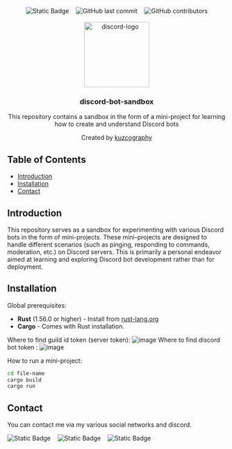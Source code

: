 <div align="center">
    <img alt="Static Badge" src="https://img.shields.io/badge/repository_type-personnal_sandbox-%23507c84?style=flat&logo=pinboard&labelColor=%234f5765&color=%236f61ef">
    &nbsp;&nbsp;
    <img alt="GitHub last commit" src="https://img.shields.io/github/last-commit/kuzcography/discord-bot?style=flat&logo=transmission&labelColor=%234f5765&color=%238f6fa1">
    &nbsp;&nbsp;
    <img alt="GitHub contributors" src="https://img.shields.io/github/contributors/kuzcography/discord-bot?style=flat&labelColor=%234f5765&color=78A083">
</div>
<br />
<div align="center">
    <div>
      <img width="150" height="150" src="https://logodownload.org/wp-content/uploads/2017/11/discord-logo-1-1.png" alt="discord-logo">
    </div>
    <h3 align="center">discord-bot-sandbox</h3>
    <p align="center">
        This repository contains a sandbox in the form of a mini-project for learning how to create and understand Discord bots
        <br />
    </p>
    <p align="center">
        Created by <a href="https://github.com/kuzcography">kuzcography</a>
        <br />  
    </p>
</div>

## Table of Contents

- [Introduction](#introduction)
- [Installation](#installation)
- [Contact](#contact)

## Introduction

This repository serves as a sandbox for experimenting with various Discord bots in the form of mini-projects. These mini-projects are designed to handle different scenarios (such as pinging, responding to commands, moderation, etc.) on Discord servers. This is primarily a personal endeavor aimed at learning and exploring Discord bot development rather than for deployment.

## Installation

Global prerequisites:
- **Rust** (1.56.0 or higher) - Install from [rust-lang.org](https://www.rust-lang.org/tools/install)
- **Cargo** - Comes with Rust installation.

Where to find guild id token (server token):
![image](https://github.com/user-attachments/assets/23ccb697-200a-425b-89ae-9f6315d7d41b)
Where to find discord bot token :
![image](https://github.com/user-attachments/assets/07790626-8a9d-4a6d-9213-34075d4e334e)

How to run a mini-project:
```bash
cd file-name
cargo build
cargo run
```

## Contact

You can contact me via my various social networks and discord.

<img alt="Static Badge" src="https://img.shields.io/badge/%23kuzcography-blue?style=for-the-badge&logo=Discord&logoColor=white&color=%235865F2"> &nbsp;&nbsp; <img alt="Static Badge" src="https://img.shields.io/badge/%40kuzcography-blue?style=for-the-badge&logo=X&logoColor=white"> &nbsp;&nbsp; <img alt="Static Badge" src="https://img.shields.io/badge/u%2FKuzcography-blue?style=for-the-badge&logo=Reddit&logoColor=white&color=%23FF4500">


